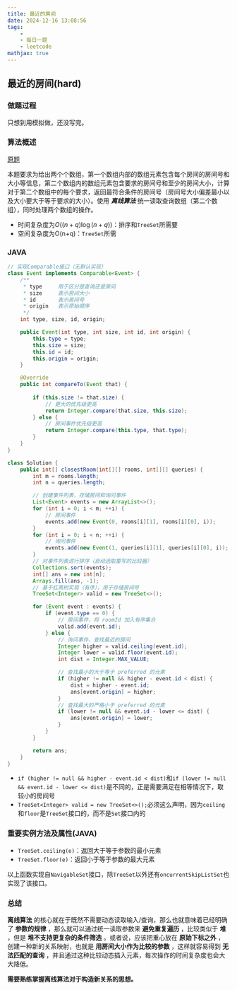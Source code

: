 ```yaml
---
title: 最近的房间
date: 2024-12-16 13:08:56
tags:
    - 
    - 每日一题
    - leetcode
mathjax: true
---
```


## 最近的房间(hard)
### 做题过程
只想到用模拟做，还没写完。

### 算法概述
[原题](https://leetcode.cn/problems/closest-room/description/)

本题要求为给出两个个数组，第一个数组内部的数组元素包含每个房间的房间号和大小等信息，第二个数组内的数组元素包含要求的房间号和至少的房间大小，计算对于第二个数组中的每个要求，返回最符合条件的房间号（房间号大小偏差最小以及大小要大于等于要求的大小）。使用 ***离线算法*** 统一读取查询数组（第二个数组），同时处理两个数组的操作。
- 时间复杂度为$O((n+q) \log(n+q))$：排序和`TreeSet`所需要
- 空间复杂度为O(n+q)：`TreeSet`所需

### JAVA
```java
// 实现Comparable接口（无默认实现）
class Event implements Comparable<Event> {
    /**
     * type     用于区分是查询还是房间
     * size     表示房间大小
     * id       表示房间号
     * origin   表示原始顺序
     */
    int type, size, id, origin;

    public Event(int type, int size, int id, int origin) {
        this.type = type;
        this.size = size;
        this.id = id;
        this.origin = origin;
    }

    @Override
    public int compareTo(Event that) {
      
        if (this.size != that.size) {
            // 更大的优先级更高
            return Integer.compare(that.size, this.size);
        } else {
            // 房间事件优先级更高
            return Integer.compare(this.type, that.type);
        }
    }
}

class Solution {
    public int[] closestRoom(int[][] rooms, int[][] queries) {
        int m = rooms.length;
        int n = queries.length;

        // 创建事件列表，存储房间和询问事件
        List<Event> events = new ArrayList<>();
        for (int i = 0; i < m; ++i) {
            // 房间事件
            events.add(new Event(0, rooms[i][1], rooms[i][0], i));
        }
        for (int i = 0; i < n; ++i) {
            // 询问事件
            events.add(new Event(1, queries[i][1], queries[i][0], i));
        }
        // 对事件列表进行排序（自动选取重写的比较器）
        Collections.sort(events);
        int[] ans = new int[n];
        Arrays.fill(ans, -1);
        // 基于红黑树实现（有序），用于存储房间号
        TreeSet<Integer> valid = new TreeSet<>();

        for (Event event : events) {
            if (event.type == 0) {
                // 房间事件，将 roomId 加入有序集合
                valid.add(event.id);
            } else {
                // 询问事件，查找最近的房间
                Integer higher = valid.ceiling(event.id);
                Integer lower = valid.floor(event.id);
                int dist = Integer.MAX_VALUE;

                // 查找最小的大于等于 preferred 的元素
                if (higher != null && higher - event.id < dist) {
                    dist = higher - event.id;
                    ans[event.origin] = higher;
                }
                // 查找最大的严格小于 preferred 的元素
                if (lower != null && event.id - lower <= dist) {
                    ans[event.origin] = lower;
                }
            }
        }

        return ans; 
    }
}
```
- `if (higher != null && higher - event.id < dist)`和`if (lower != null && event.id - lower <= dist)`是不同的，正是需要满足在相等情况下，取较小的房间号
- `TreeSet<Integer> valid = new TreeSet<>();`必须这么声明，因为`ceiling`和`floor`是`TreeSet`接口的，而不是`Set`接口内的

### 重要实例方法及属性(JAVA)
- `TreeSet.ceiling(e)`：返回大于等于参数的最小元素
- `TreeSet.floor(e)`：返回小于等于参数的最大元素

以上函数实现自`NavigableSet`接口，除`TreeSet`以外还有`oncurrentSkipListSet`也实现了该接口。


### 总结
**离线算法** 的核心就在于既然不需要动态读取输入/查询，那么也就意味着已经明确了 **参数的规律** ，那么就可以通过统一读取参数来 **避免重复遍历** ，比较类似于 **堆** ，但是 **堆不支持更复杂的条件筛选** 。或者说，应该把重心放在 **原始下标之外** ，创建一种新的关系映射，也就是 **用房间大小作为比较的参数** ，这样就容易得到 **无法匹配的查询** ，并且通过这种比较动态插入元素，每次操作的时间复杂度也会大大降低。

**需要熟练掌握离线算法对于构造新关系的思想。**